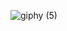 
<!---
extendAnas/extendAnas is a ✨ special ✨ repository because its `README.md` (this file) appears on your GitHub profile.
You can click the Preview link to take a look at your changes.
--->
 

![giphy (5)](https://github.com/user-attachments/assets/40f50579-9021-45eb-aeff-c4ccdd731e85)














